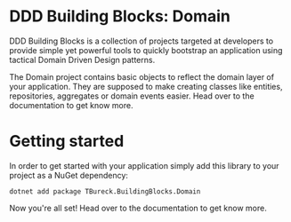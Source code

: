 # DDD Building Blocks: Domain

DDD Building Blocks is a collection of projects targeted at developers to provide simple yet powerful tools to quickly bootstrap an application using tactical Domain Driven Design patterns.

The Domain project contains basic objects to reflect the domain layer of your application. They are supposed to make creating classes like entities, repositories, aggregates or domain events easier. Head over to the documentation to get know more.

# Getting started

In order to get started with your application simply add this library to your project as a NuGet dependency:

```
dotnet add package TBureck.BuildingBlocks.Domain
```

Now you're all set! Head over to the documentation to get know more.
